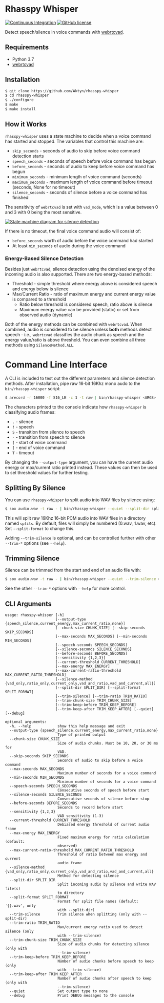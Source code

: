 # Rhasspy Whisper

[![Continuous Integration](https://github.com/Aktyn/rhasspy-whisper/workflows/Tests/badge.svg)](https://github.com/Aktyn/rhasspy-whisper/actions)
[![GitHub license](https://img.shields.io/github/license/rhasspy/rhasspy-whisper.svg)](https://github.com/Aktyn/rhasspy-whisper/blob/master/LICENSE)

Detect speech/silence in voice commands with [webrtcvad](https://github.com/wiseman/py-webrtcvad).

## Requirements

* Python 3.7
* [webrtcvad](https://github.com/wiseman/py-webrtcvad)

## Installation

```bash
$ git clone https://github.com/Aktyn/rhasspy-whisper
$ cd rhasspy-whisper
$ ./configure
$ make
$ make install
```

## How it Works

`rhasspy-whisper` uses a state machine to decide when a voice command has started and stopped. The variables that control this machine are:

* `skip_seconds` - seconds of audio to skip before voice command detection starts
* `speech_seconds` - seconds of speech before voice command has begun
* `before_seconds` - seconds of audio to keep before voice command has begun
* `minimum_seconds` - minimum length of voice command (seconds)
* `maximum_seconds` - maximum length of voice command before timeout (seconds, None for no timeout)
* `silence_seconds` - seconds of silence before a voice command has finished

The sensitivity of `webrtcvad` is set with `vad_mode`, which is a value between 0 and 3 with 0 being the most sensitive.

[![State machine diagram for silence detection](docs/img/state_machine.png)](docs/img/state_machine.svg)

If there is no timeout, the final voice command audio will consist of:

* `before_seconds` worth of audio before the voice command had started
* At least `min_seconds` of audio during the voice command

### Energy-Based Silence Detection

Besides just `webrtcvad`, silence detection using the denoised energy of the incoming audio is also supported. There are two energy-based methods:

* Threshold - simple threshold where energy above is considered speech and energy below is silence
* Max/Current Ratio - ratio of maximum energy and current energy value is compared to a threshold
    * Ratio below threshold is considered speech, ratio above is silence
    * Maximum energy value can be provided (static) or set from observed audio (dynamic)
    
Both of the energy methods can be combined with `webrtcvad`. When combined, audio is considered to be silence unless **both** methods detect speech - i.e., `webrtcvad` classifies the audio chunk as speech and the energy value/ratio is above threshold. You can even combine all three methods using `SilenceMethod.ALL`.

# Command Line Interface

A CLI is included to test out the different parameters and silence detection methods. After installation, pipe raw 16-bit 16Khz mono audo to the `bin/rhasspy-whisper` script:

```sh
$ arecord -r 16000 -f S16_LE -c 1 -t raw | bin/rhasspy-whisper <ARGS>
```

The characters printed to the console indicate how `rhasspy-whisper` is classifying audio frames:

* `.` - silence
* `!` - speech
* `S` - transition from silence to speech
* `-` - transition from speech to silence
* `[` - start of voice command
* `]` - end of voice command
* `T` - timeout

By changing the `--output-type` argument, you can have the current audio energy or max/current ratio printed instead. These values can then be used to set threshold values for further testing.

## Splitting By Silence

You can use `rhasspy-whisper` to split audio into WAV files by silence using:

```sh
$ sox audio.wav -t raw - | bin/rhasspy-whisper --quiet --split-dir splits --trim-silence
```

This will split raw 16Khz 16-bit PCM audio into WAV files in a directory named `splits`.
By default, files will simply be numbered (0.wav, 1.wav, etc). Set `--split-format` to change this.

Adding `--trim-silence` is optional, and can be controlled further with other `--trim-*` options (see `--help`).

## Trimming Silence

Silence can be trimmed from the start and end of an audio file with:

```sh
$ sox audio.wav -t raw - | bin/rhasspy-whisper --quiet --trim-silence > trimmed.wav
```

See the other `--trim-*` options with `--help` for more control.

## CLI Arguments

```
usage: rhasspy-whisper [-h]
                       [--output-type {speech_silence,current_energy,max_current_ratio,none}]
                       [--chunk-size CHUNK_SIZE] [--skip-seconds SKIP_SECONDS]
                       [--max-seconds MAX_SECONDS] [--min-seconds MIN_SECONDS]
                       [--speech-seconds SPEECH_SECONDS]
                       [--silence-seconds SILENCE_SECONDS]
                       [--before-seconds BEFORE_SECONDS]
                       [--sensitivity {1,2,3}]
                       [--current-threshold CURRENT_THRESHOLD]
                       [--max-energy MAX_ENERGY]
                       [--max-current-ratio-threshold MAX_CURRENT_RATIO_THRESHOLD]
                       [--silence-method {vad_only,ratio_only,current_only,vad_and_ratio,vad_and_current,all}]
                       [--split-dir SPLIT_DIR] [--split-format SPLIT_FORMAT]
                       [--trim-silence] [--trim-ratio TRIM_RATIO]
                       [--trim-chunk-size TRIM_CHUNK_SIZE]
                       [--trim-keep-before TRIM_KEEP_BEFORE]
                       [--trim-keep-after TRIM_KEEP_AFTER] [--quiet] [--debug]

optional arguments:
  -h, --help            show this help message and exit
  --output-type {speech_silence,current_energy,max_current_ratio,none}
                        Type of printed output
  --chunk-size CHUNK_SIZE
                        Size of audio chunks. Must be 10, 20, or 30 ms for
                        VAD.
  --skip-seconds SKIP_SECONDS
                        Seconds of audio to skip before a voice command
  --max-seconds MAX_SECONDS
                        Maximum number of seconds for a voice command
  --min-seconds MIN_SECONDS
                        Minimum number of seconds for a voice command
  --speech-seconds SPEECH_SECONDS
                        Consecutive seconds of speech before start
  --silence-seconds SILENCE_SECONDS
                        Consecutive seconds of silence before stop
  --before-seconds BEFORE_SECONDS
                        Seconds to record before start
  --sensitivity {1,2,3}
                        VAD sensitivity (1-3)
  --current-threshold CURRENT_THRESHOLD
                        Debiased energy threshold of current audio frame
  --max-energy MAX_ENERGY
                        Fixed maximum energy for ratio calculation (default:
                        observed)
  --max-current-ratio-threshold MAX_CURRENT_RATIO_THRESHOLD
                        Threshold of ratio between max energy and current
                        audio frame
  --silence-method {vad_only,ratio_only,current_only,vad_and_ratio,vad_and_current,all}
                        Method for detecting silence
  --split-dir SPLIT_DIR
                        Split incoming audio by silence and write WAV file(s)
                        to directory
  --split-format SPLIT_FORMAT
                        Format for split file names (default: '{}.wav', only
                        with --split-dir)
  --trim-silence        Trim silence when splitting (only with --split-dir)
  --trim-ratio TRIM_RATIO
                        Max/current energy ratio used to detect silence (only
                        with --trim-silence)
  --trim-chunk-size TRIM_CHUNK_SIZE
                        Size of audio chunks for detecting silence (only with
                        --trim-silence)
  --trim-keep-before TRIM_KEEP_BEFORE
                        Number of audio chunks before speech to keep (only
                        with --trim-silence)
  --trim-keep-after TRIM_KEEP_AFTER
                        Number of audio chunks after speech to keep (only with
                        --trim-silence)
  --quiet               Set output type to none
  --debug               Print DEBUG messages to the console
```
